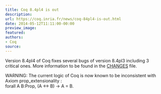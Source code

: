 ```yaml
---
title: Coq 8.4pl4 is out
description:
url: https://coq.inria.fr/news/coq-84pl4-is-out.html
date: 2014-05-12T11:11:00-00:00
preview_image:
featured:
authors:
- Coq
source:
---
```



<p>Version 8.4pl4 of Coq fixes several bugs of version 8.4pl3 including 3 critical ones. More information to be found in the <a href="https://coq.inria.fr/distrib/V8.4pl4/CHANGES - [404 Not Found]">CHANGES</a> file.</p>
<p>WARNING: The current logic of Coq is now known to be inconsistent with Axiom prop_extensionality :<br/>
forall A B:Prop, (A &lt;-&gt; B) -&gt; A = B.</p>

 
